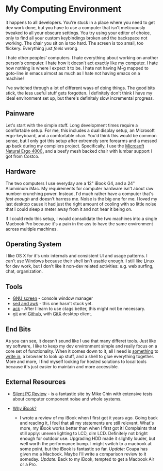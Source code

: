 # My Computing Environment

It happens to all developers.  You're stuck in a place where you need
to get dev work done, but you have to use a computer that isn't
meticuously tweaked to all your obscure settings.  You try using your
editor of choice, only to find all your custom keybindings broken and
the backspace not working.  The chair you sit on is too hard.  The
screen is too small, too flickery.  Everything just *feels* wrong.

I hate other peoples' computers.  I hate everything about working on
another person's computer.  I hate how it doesn't act exactly like my
computer.  I hate how nothing is where I expect it to be.  I hate not
having M-g mapped to goto-line in emacs almost as much as I hate not
having emacs on a machine!

I've switched through a lot of different ways of doing things.  The
good bits stick, the less useful stuff gets forgotten.  I definitely
don't think I have my ideal environment set up, but there's definitely
slow incremental progress.

## Painware ##

Let's start with the simple stuff.  Long development times require a
comfortable setup.  For me, this includes a dual display setup, an
Microsoft ergo-keyboard, and a comfortable chair.  You'd think this
would be common sense, but I only got this setup after extremely sore
forearms and a messed up back during my compilers project.
Specifically, I use the <a
href="http://www.amazon.com/gp/redirect.html?ie=UTF8&location=http%3A%2F%2Fwww.amazon.com%2FMicrosoft-Natural-Ergo-Keyboard-4000%2Fdp%2FB000A6PPOK&tag=what0d-20&linkCode=ur2&camp=1789&creative=9325">Microsoft
Natural Ergo 4000</a><img
src="http://www.assoc-amazon.com/e/ir?t=what0d-20&amp;l=ur2&amp;o=1"
width="1" height="1" border="0" alt="" style="border:none !important;
margin:0px !important;" />, and a beefy
mesh backed chair with lumbar support I got from Costco.

## Hardware ##

The two computers I use everyday are a 12" iBook G4, and a 24"
Alumninum iMac.   My requirements for computer hardware isn't about
raw number-crunching power.  Instead, I'd much rather have a computer
that's *fast enough* and doesn't harress me.  Noise is the big one for
me.  I loved my last desktop cause it had just the right amount of
cooling with so little noise that I could sleep a meter away from it
and not hear it being on.

If I could redo this setup, I would consolidate the two machines into
a single Macbook Pro because it's a pain in the ass to have the same
environment across multiple machines.

## Operating System ##

I like OS X for it's unix internals and consistent UI and usage
patterns.  I can't use Windows because their shell isn't usable
enough.  I still like Linux for dev work, but I don't like it non-dev
related activities: e.g. web surfing, chat, organization.

## Tools ##

* [GNU screen](http://www.gnu.org/software/screen/) - console window manager
* [sed and awk](http://www.faqs.org/docs/abs/HTML/sedawk.html) - this
  one hasn't stuck yet.
* [ack](http://petdance.com/ack/) - After I learn to use ctags better,
  this might not be necessary.
* [git](http://git-scm.com/) and [Github](https://github.com/), with
  [GitX](http://gitx.frim.nl/) desktop client.

## End Bits ##

As you can see, it doesn't sound like I use that many differet tools.
Just like my software, I like to keep my dev environment simple and
really focus on a core set of functionality.  When it comes down to
it, all I need is [something](/articles/2008/02/14/customizing-emacs) to [write
in](/articles/2008/04/22/emacs-tips), a browser to look up stuff, and a shell to
glue everything together.  More and more, I find myself looking for
hosted solutions to local tools because it's just easier to maintain
and more accessible.

## External Resources ##

* [Silent PC Review](http://www.silentpcreview.com/) - is a fantastic
  site by Mike Chin with extensive tests about computer component
  noise and whole systems.

* [Why iBook?](http://www.notebookreview.com/default.asp?newsID=2123)
  - I wrote a review of my iBook when I first got it years ago.  Going
  back and reading it, I feel that all my statements are still relevant.
  What's more, my iBook works better than when I first got it!
  Complaints that still apply: uneven lighting to LCD, dim LCD.
  Definitely not bright enough for outdoor use.  Upgrading HDD made it
  slightly louder, but well worth the performance bump.  I might switch
  to a macbook at some point, but the iBook is fantastic so far.
  *Update:* Coupa has given me a Macbook.  Maybe I'll write a comparison
  review to it someday.
  *Update:* Back to my iBook, tempted to get a Macbook Air or a Pro.
